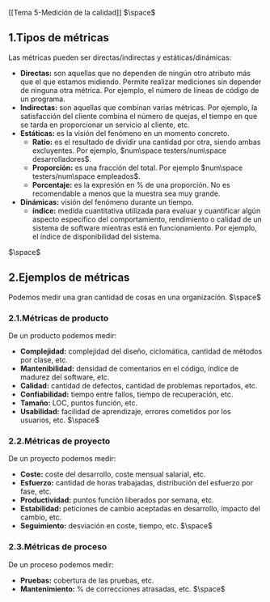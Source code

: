 [[Tema 5-Medición de la calidad]]
$\space$
## 1.Tipos de métricas
Las métricas pueden ser directas/indirectas y estáticas/dinámicas:
+ **Directas:** son aquellas que no dependen de ningún otro atributo más que el que estamos midiendo. Permite realizar mediciones sin depender de ninguna otra métrica. Por ejemplo, el número de líneas de código de un programa.
+ **Indirectas:** son aquellas que combinan varias métricas. Por ejemplo, la satisfacción del cliente combina el número de quejas, el tiempo en que se tarda en proporcionar un servicio al cliente, etc.
+ **Estáticas:** es la visión del fenómeno en un momento concreto.
	+ **Ratio:** es el resultado de dividir una cantidad por otra, siendo ambas excluyentes. Por ejemplo, $num\space testers/num\space desarrolladores$.
	+ **Proporción:** es una fracción del total. Por ejemplo $num\space testers/num\space empleados$.
	+ **Porcentaje:** es la expresión en % de una proporción. No es recomendable a menos que la muestra sea muy grande.
+ **Dinámicas:**  visión del fenómeno durante un tiempo.
	+ **índice:** medida cuantitativa utilizada para evaluar y cuantificar algún aspecto específico del comportamiento, rendimiento o calidad de un sistema de software mientras está en funcionamiento. Por ejemplo, el índice de disponibilidad del sistema.
	
$\space$
## 2.Ejemplos de métricas
Podemos medir una gran cantidad de cosas en una organización.
$\space$
### 2.1.Métricas de producto
De un producto podemos medir:
+ **Complejidad:** complejidad del diseño, ciclomática, cantidad de métodos por clase, etc.
+ **Mantenibilidad:** densidad de comentarios en el código, índice de madurez del software, etc.
+ **Calidad:** cantidad de defectos, cantidad de problemas reportados, etc.
+ **Confiabilidad:** tiempo entre fallos, tiempo de recuperación, etc.
+ **Tamaño:** LOC, puntos función, etc.
+ **Usabilidad:** facilidad de aprendizaje, errores cometidos por los usuarios, etc.
$\space$
### 2.2.Métricas de proyecto
De un proyecto podemos medir:
+ **Coste:** coste del desarrollo, coste mensual salarial, etc.
+ **Esfuerzo:** cantidad de horas trabajadas, distribución del esfuerzo por fase, etc.
+ **Productividad:** puntos función liberados por semana, etc.
+ **Estabilidad:** peticiones de cambio aceptadas en desarrollo, impacto del cambio, etc.
+ **Seguimiento:** desviación en coste, tiempo, etc.
$\space$
### 2.3.Métricas de proceso
De un proceso podemos medir:
+ **Pruebas:** cobertura de las pruebas, etc.
+ **Mantenimiento:** % de correcciones atrasadas, etc.
$\space$
